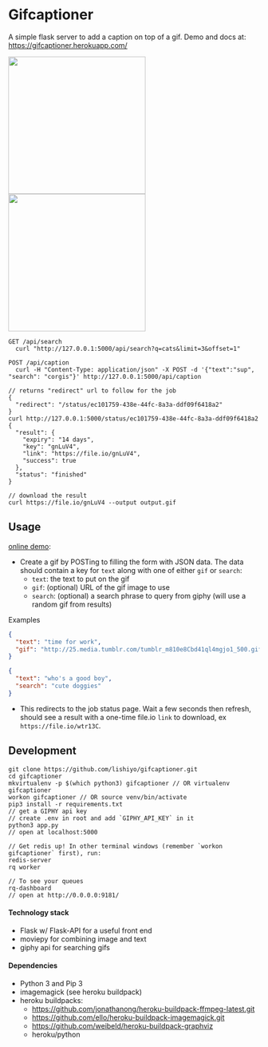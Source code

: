 # Gifcaptioner

A simple flask server to add a caption on top of a gif. Demo and docs at: https://gifcaptioner.herokuapp.com/

<img src=https://media.giphy.com/media/3ohs7SIXVLf9HkE1HO/giphy.gif height=275> <img src=https://media.giphy.com/media/xT0xehettm94WhYamk/giphy.gif height=275>

```
GET /api/search
  curl "http://127.0.0.1:5000/api/search?q=cats&limit=3&offset=1"

POST /api/caption
  curl -H "Content-Type: application/json" -X POST -d '{"text":"sup", "search": "corgis"}' http://127.0.0.1:5000/api/caption

// returns "redirect" url to follow for the job
{
  "redirect": "/status/ec101759-438e-44fc-8a3a-ddf09f6418a2"
}
curl http://127.0.0.1:5000/status/ec101759-438e-44fc-8a3a-ddf09f6418a2
{
  "result": {
    "expiry": "14 days",
    "key": "gnLuV4",
    "link": "https://file.io/gnLuV4",
    "success": true
  },
  "status": "finished"
}

// download the result
curl https://file.io/gnLuV4 --output output.gif
```

## Usage
[online demo](https://gifcaptioner.herokuapp.com/):
- Create a gif by POSTing to filling the form with JSON data. The data should contain a key for `text` along with one of either `gif` or `search`:
  - `text`: the text to put on the gif
  - `gif`: (optional) URL of the gif image to use
  - `search`: (optional) a search phrase to query from giphy (will use a random gif from results)
  
Examples
```json
{
  "text": "time for work", 
  "gif": "http://25.media.tumblr.com/tumblr_m810e8Cbd41ql4mgjo1_500.gif"
}
```
```json
{
  "text": "who's a good boy", 
  "search": "cute doggies"
}
```

- This redirects to the job status page. Wait a few seconds then refresh, should see a result with a one-time file.io `link` to download, ex `https://file.io/wtr13C`.

## Development
```shell
git clone https://github.com/lishiyo/gifcaptioner.git
cd gifcaptioner
mkvirtualenv -p $(which python3) gifcaptioner // OR virtualenv gifcaptioner
workon gifcaptioner // OR source venv/bin/activate
pip3 install -r requirements.txt
// get a GIPHY api key
// create .env in root and add `GIPHY_API_KEY` in it
python3 app.py
// open at localhost:5000

// Get redis up! In other terminal windows (remember `workon gifcaptioner` first), run:
redis-server
rq worker

// To see your queues
rq-dashboard 
// open at http://0.0.0.0:9181/
```

#### Technology stack
- Flask w/ Flask-API for a useful front end
- moviepy for combining image and text
- giphy api for searching gifs

#### Dependencies
- Python 3 and Pip 3
- imagemagick (see heroku buildpack)
- heroku buildpacks: 
  - https://github.com/jonathanong/heroku-buildpack-ffmpeg-latest.git
  - https://github.com/ello/heroku-buildpack-imagemagick.git
  - https://github.com/weibeld/heroku-buildpack-graphviz
  - heroku/python
